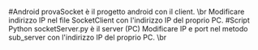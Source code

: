 #Android
provaSocket è il progetto android con il client. \br
Modificare indirizzo IP nel file SocketClient con l'indirizzo IP del proprio PC.
#Script Python
socketServer.py è il server (PC)
Modificare IP e port nel metodo sub_server con l'indirizzo IP del proprio PC. \br